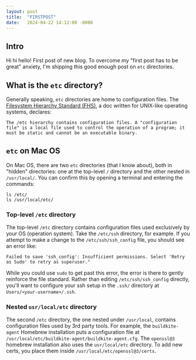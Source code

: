 ```yaml
---
layout: post
title:  "FIRSTPOST"
date:   2024-04-22 14:12:00 -0000
---
```


## Intro
Hi hi hello! First post of new blog. To overcome my "first post has to be great" anxiety, I'm shipping this good enough post on `etc` directories. 

## What is the `etc` directory?
Generally speaking, `etc` directories are home to configuration files. The [Filesystem Hierarchy Standard (FHS)](https://www.pathname.com/fhs/pub/fhs-2.3.html#ETCHOSTSPECIFICSYSTEMCONFIGURATION), a doc written for UNIX-like operating systems, declares:

    The /etc hierarchy contains configuration files. A "configuration file" is a local file used to control the operation of a program; it must be static and cannot be an executable binary.


## `etc` on Mac OS
On Mac OS, there are two `etc` directories (that I know about), both in "hidden" directories: one at the top-level `/` directory and the other nested in `/usr/local/`. You can confirm this by opening a terminal and entering the commands:

    ls /etc/
    ls /usr/local/etc/


### Top-level `/etc` directory
The top-level `/etc` directory contains configuration files used exclusively by your OS (operation system). Take the `/etc/ssh` directory, for example. If you attempt to make a change to the `/etc/ssh/ssh_config` file, you should see an error like:

    Failed to save 'ssh_config': Insufficient permissions. Select 'Retry as Sudo' to retry as superuser."

While you could use `sudo` to get past this error, the error is there to gently reinforce the file standard. Rather than editing `/etc/ssh/ssh_config` directly, you'll want to configure your ssh setup in the `.ssh/` directory at `Users/<your-username>/.ssh`.

### Nested `usr/local/etc` directory 
The second `/etc` directory, the one nested under `/usr/local`, contains configuration files used by 3rd party tools. For example, the `buildkite-agent` Homebrew installation puts a configuration file at `/usr/local/etc/buildkite-agent/buildkite-agent.cfg`. The `openssl@3` homebrew installation also uses the `usr/local/etc` directory. To add new certs, you place them inside `/usr/local/etc/openssl@3/certs`.